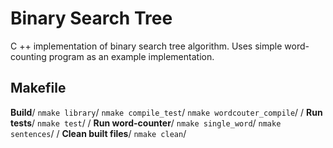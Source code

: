# Binary Search Tree
C ++ implementation of binary search tree algorithm. Uses simple word-counting program as an example implementation. 
## Makefile
 **Build**/
`nmake library`/
`nmake compile_test`/
`nmake wordcouter_compile`/
/
**Run tests**/
`nmake test`/
/
**Run word-counter**/
`nmake single_word`/
`nmake sentences`/
/
**Clean built files**/
`nmake clean`/
